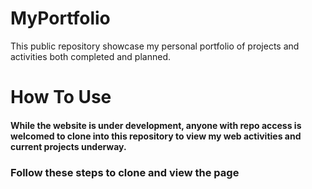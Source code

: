# MyPortfolio
This public repository showcase my personal portfolio of projects and activities both completed and planned.

# How To Use
#### While the website is under development, anyone with repo access is welcomed to clone into this repository to view my web activities and current projects underway.

### Follow these steps to clone and view the page

